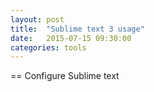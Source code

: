 ```yaml
---
layout: post
title:  "Sublime text 3 usage"
date:   2015-07-15 09:30:00
categories: tools
---
```


== Configure Sublime text